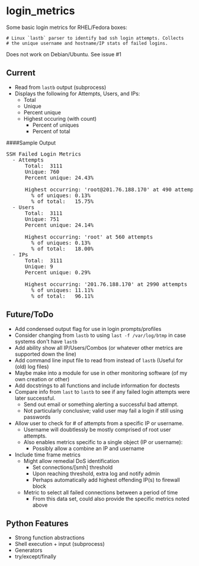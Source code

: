 login_metrics
=============

Some basic login metrics for RHEL/Fedora boxes:

```
# Linux `lastb` parser to identify bad ssh login attempts. Collects
# the unique username and hostname/IP stats of failed logins.
```

Does not work on Debian/Ubuntu. See issue #1

Current
-------

- Read from `lastb` output (subprocess)
- Displays the following for Attempts, Users, and IPs:
  - Total
  - Unique
  - Percent unique
  - Highest occuring (with count)
    - Percent of uniques
    - Percent of total

####Sample Output

<pre>
SSH Failed Login Metrics
  - Attempts
      Total:  3111
      Unique: 760
      Percent unique: 24.43%

      Highest occurring: 'root@201.76.188.170' at 490 attempts
        % of uniques: 0.13%
        % of total:   15.75%
  - Users
      Total:  3111
      Unique: 751
      Percent unique: 24.14%

      Highest occurring: 'root' at 560 attempts
        % of uniques: 0.13%
        % of total:   18.00%
  - IPs
      Total:  3111
      Unique: 9
      Percent unique: 0.29%

      Highest occurring: '201.76.188.170' at 2990 attempts
        % of uniques: 11.11%
        % of total:   96.11%
</pre>

Future/ToDo
-----------

- Add condensed output flag for use in login prompts/profiles
- Consider changing from `lastb` to using `last -f /var/log/btmp` in case systems don't have `lastb`
- Add ability show all IP/Users/Combos (or whatever other metrics are supported down the line)
- Add command line input file to read from instead of `lastb` (Useful for (old) log files)
- Maybe make into a module for use in other monitoring software (of my own creation or other)
- Add docstrings to all functions and include information for doctests
- Compare info from `last` to `lastb` to see if any failed login attempts were later successful.
  - Send out email or something alerting a successful bad attempt.
  - Not particularly conclusive; valid user may fail a login if still using passwords
- Allow user to check for # of attempts from a specific IP or username.
  - Username will doubtlessly be mostly comprised of root user attempts.
  - Also enables metrics specific to a single object (IP or username):
    - Possibly allow a combine an IP and username
- Include time frame metrics
  - Might allow remedial DoS identification
    - Set connections/[smh] threshold
    - Upon reaching threshold, extra log and notify admin
    - Perhaps automatically add highest offending IP(s) to firewall block
  - Metric to select all failed connections between a period of time
    - From this data set, could also provide the specific metrics noted above

Python Features
---------------

- Strong function abstractions
- Shell execution + input (subprocess)
- Generators
- try/except/finally
